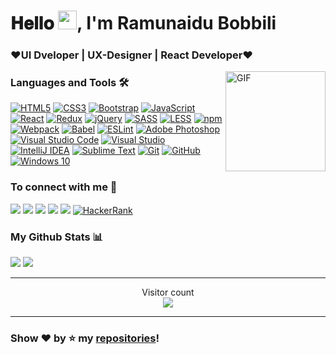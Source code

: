 
  
# 𝐇𝐞𝐥𝐥𝐨 <img width="30px" src="https://media.tenor.com/images/3b388fe03da271d2674faf85eb7c3fcd/tenor.gif" />, I'm Ramunaidu Bobbili

### ❤️UI Dveloper | UX-Designer | React Developer❤️


<img align="right" alt="GIF" height="160px" src="https://media.giphy.com/media/du3J3cXyzhj75IOgvA/giphy.gif" />

### Languages and Tools 🛠 

[<img alt="HTML5" src="https://img.shields.io/badge/html5-%23E34F26.svg?&style=for-the-badge&logo=html5&logoColor=white"/>]()
[<img alt="CSS3" src="https://img.shields.io/badge/css3-%231572B6.svg?&style=for-the-badge&logo=css3&logoColor=white"/>]()
[<img alt="Bootstrap" src="https://img.shields.io/badge/bootstrap-%23563D7C.svg?&style=for-the-badge&logo=bootstrap&logoColor=white"/>]()
[<img alt="JavaScript" src="https://img.shields.io/badge/javascript-%23323330.svg?&style=for-the-badge&logo=javascript&logoColor=%23F7DF1E"/>]()
[<img alt="React" src="https://img.shields.io/badge/react-%2320232a.svg?&style=for-the-badge&logo=react&logoColor=%2361DAFB"/>]()
[<img alt="Redux" src="https://img.shields.io/badge/redux-%23593d88.svg?&style=for-the-badge&logo=redux&logoColor=white"/>]()
[<img alt="jQuery" src="https://img.shields.io/badge/jquery-%230769AD.svg?&style=for-the-badge&logo=jquery&logoColor=white"/>]()
[<img alt="SASS" src="https://img.shields.io/badge/SASS-hotpink.svg?&style=for-the-badge&logo=SASS&logoColor=white"/>]()
[<img alt="LESS" src="https://img.shields.io/badge/less-254c7d.svg?&style=for-the-badge&logo=LESS&logoColor=white"/>]()
[<img alt="npm" src="https://img.shields.io/badge/npm-CB3837.svg?&style=for-the-badge&logo=npm&logoColor=white"/>]()
[<img alt="Webpack" src="https://img.shields.io/badge/webpack-%238DD6F9.svg?&style=for-the-badge&logo=webpack&logoColor=black" />]()
[<img alt="Babel" src="https://img.shields.io/badge/Babel-F9DC3e?style=for-the-badge&logo=babel&logoColor=black" />]()
[<img alt="ESLint" src="https://img.shields.io/badge/ESLint-4B3263?style=for-the-badge&logo=eslint&logoColor=white" />]()
[<img alt="Adobe Photoshop" src="https://img.shields.io/badge/adobe_photoshop-%2331A8FF.svg?&style=for-the-badge&logo=adobephotoshop&logoColor=white"/>]()
[<img alt="Visual Studio Code" src="https://img.shields.io/badge/VS_Code-0078d7.svg?&style=for-the-badge&logo=visual-studio-code&logoColor=white"/>]()
[<img alt="Visual Studio" src="https://img.shields.io/badge/visual_studio-5C2D91.svg?&style=for-the-badge&logo=visual-studio&logoColor=white"/>]()
[<img alt="IntelliJ IDEA" src="https://img.shields.io/badge/IntelliJ_IDEA-000000.svg?&style=for-the-badge&logo=intellij-idea&logoColor=white"/>]()
[<img alt="Sublime Text" src="https://img.shields.io/badge/sublime_text-%23575757.svg?&style=for-the-badge&logo=sublime-text&logoColor=important"/>]()
[<img alt="Git" src="https://img.shields.io/badge/git-%23F05033.svg?&style=for-the-badge&logo=git&logoColor=white"/>]()
[<img alt="GitHub" src="https://img.shields.io/badge/github-%23121011.svg?&style=for-the-badge&logo=github&logoColor=white"/>]()
[<img alt="Windows 10" src="https://img.shields.io/badge/Windows-0078D6?style=for-the-badge&logo=windows&logoColor=white" />]()

### To connect with me 🤝

[<img src ="https://img.shields.io/badge/portfolio-%23.svg?&style=for-the-badge&logo=&logoColor=white%22">](https://ramunaidubobbili.github.io/)
[<img src="https://img.shields.io/badge/twitter-%231DA1F2.svg?&style=for-the-badge&logo=twitter&logoColor=white" />](https://twitter.com/imRamnaidu) 
[<img src="https://img.shields.io/badge/linkedin-%230077B5.svg?&style=for-the-badge&logo=linkedin&logoColor=white" />](https://www.linkedin.com/in/ramnaidu-bobbili-60314764/)
[<img src = "https://img.shields.io/badge/instagram-%23E4405F.svg?&style=for-the-badge&logo=instagram&logoColor=white">](https://www.instagram.com/ramnaidu_bobbili/)
[<img src="https://img.shields.io/badge/facebook-%231877F2.svg?&style=for-the-badge&logo=facebook&logoColor=white" />](https://www.facebook.com/ramnaidubobbili)
[<img alt="HackerRank" src="https://img.shields.io/badge/-Hackerrank-2EC866?style=for-the-badge&logo=HackerRank&logoColor=white"/>](https://www.hackerrank.com/ramnaidu_bobbili)


### My Github Stats 📊

<p align = "left">
  <img src = "https://github-readme-stats.vercel.app/api?username=ramunaidubobbili&show_icons=true&count_private=true&theme=vue&hide=issues&line_height=32">
  <img src = "https://github-readme-streak-stats.herokuapp.com/?user=ramunaidubobbili&">
</p>

------

<p align="center"> 
  Visitor count<br>
  <img src="https://profile-counter.glitch.me/ramunaidubobbili/count.svg" />
</p>

------

<p align="center">

### Show ❤️ by ⭐️ my [repositories](https://github.com/ramunaidubobbili?tab=repositories)!

</p>


<!---
ramunaidubobbili/ramunaidubobbili is a ✨ special ✨ repository because its `README.md` (this file) appears on your GitHub profile.
You can click the Preview link to take a look at your changes.
--->
